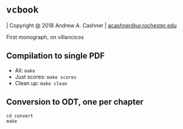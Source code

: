 # `vcbook`

| Copyright @ 2018 Andrew A. Cashner
| <acashner@ur.rochester.edu>

First monograph, on villancicos

## Compilation to single PDF

- All: `make`
- Just scores: `make scores`
- Clean up: `make clean`

## Conversion to ODT, one per chapter

````
cd convert
make
````


